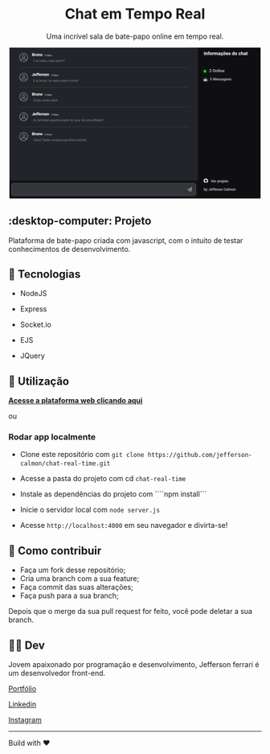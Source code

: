 <div align="center">
    <h1>Chat em Tempo Real</h1>
    <p>Uma incrível sala de bate-papo online em tempo real.</p>
    <img src="./.github/images/capa.png" width="500">
</div>


## :desktop-computer: Projeto

Plataforma de bate-papo criada com javascript, com o intuito de testar conhecimentos de desenvolvimento.

## :rocket: Tecnologias

- NodeJS

- Express

- Socket.io

- EJS

- JQuery

## :dart: Utilização

**[Acesse a plataforma web clicando aqui]()**

ou

### Rodar app localmente

- Clone este repositório com ```git clone https://github.com/jefferson-calmon/chat-real-time.git```

- Acesse a pasta do projeto com cd ```chat-real-time```

- Instale as dependências do projeto com ````npm install```

- Inicie o servidor local com ```node server.js```

- Acesse ```http://localhost:4000``` em seu navegador e divirta-se!

## :thinking: Como contribuir

- Faça um fork desse repositório;
- Cria uma branch com a sua feature;
- Faça commit das suas alterações;
- Faça push para a sua branch;

Depois que o merge da sua pull request for feito, você pode deletar a sua branch.

## :technologist: Dev

Jovem apaixonado por programação e desenvolvimento, Jefferson ferrari é um desenvolvedor front-end.


[Portfólio](https://jefferson-calmon.github.io)

[Linkedin](https://www.linkedin.com/in/jefferson-f-b24248191/)

[Instagram](https://instagram.com/jeffz1_)

---

Build with :heart: